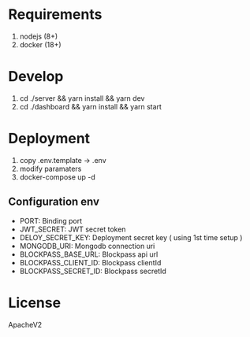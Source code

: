 # Requirements
1. nodejs (8+)
2. docker (18+)

# Develop
1. cd ./server && yarn install && yarn dev
2. cd ./dashboard && yarn install && yarn start

# Deployment
1. copy .env.template -> .env
2. modify paramaters
3. docker-compose up -d

## Configuration env
- PORT: Binding port
- JWT_SECRET: JWT secret token
- DELOY_SECRET_KEY: Deployment secret key ( using 1st time setup )
- MONGODB_URI: Mongodb connection uri
- BLOCKPASS_BASE_URL: Blockpass api url
- BLOCKPASS_CLIENT_ID: Blockpass clientId
- BLOCKPASS_SECRET_ID: Blockpass secretId


# License
ApacheV2